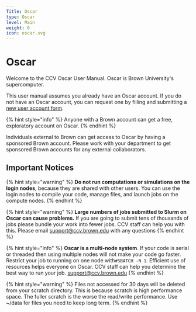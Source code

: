 ```yaml
---
Title: Oscar
type: Oscar
level: Main
weight: 0
icon: oscar.svg
---
```


# Oscar

Welcome to the CCV Oscar User Manual. Oscar is Brown University's supercomputer.

This user manual assumes you already have an Oscar account. If you do not have an Oscar account, you can request one by filling and submitting a [new user account form](https://brown.co1.qualtrics.com/jfe/form/SV_0GtBE8kWJpmeG4B).

{% hint style="info" %}
Anyone with a Brown account can get a free, exploratory account on Oscar.
{% endhint %}

Individuals external to Brown can get access to Oscar by having a sponsored Brown account. Please work with your department to get sponsored Brown accounts for any external collaborators.

## Important Notices

{% hint style="warning" %}
**Do not run computations or simulations on the login nodes**, because they are shared with other users. You can use the login nodes to compile your code, manage files, and launch jobs on the compute nodes.
{% endhint %}

{% hint style="warning" %}
**Large numbers of jobs submitted to Slurm on Oscar can cause problems.**    If you are going to submit tens of thousands of jobs please bundle your work into fewer jobs.   CCV staff can help you with this.  Please email support@ccv.brown.edu with any questions
{% endhint %}

{% hint style="info" %}
**Oscar is a multi-node system**.  If your code is serial or threaded then using multiple nodes will not make your code go faster.   Restrict your job to running on one node with`#SBATCH -N 1`. Efficient use of resources helps everyone on Oscar.  CCV staff can help you determine the best way to run your job.  support@ccv.brown.edu
{% endhint %}

{% hint style="warning" %}
Files not accessed for 30 days will be deleted from your scratch directory. This is because scratch is high performance space. The fuller scratch is the worse the read/write performance. Use ~/data for files you need to keep long term.
{% endhint %}

